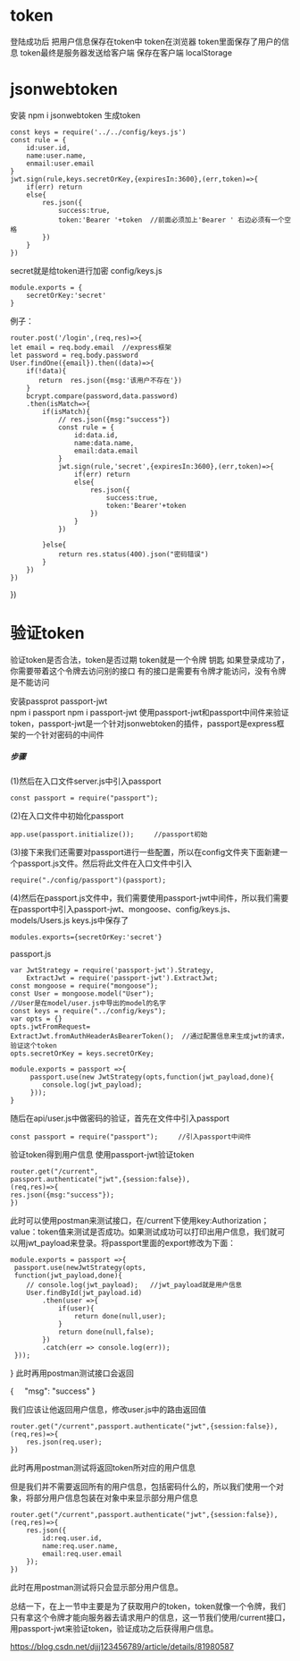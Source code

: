 # token
登陆成功后  把用户信息保存在token中 token在浏览器
token里面保存了用户的信息 
token最终是服务器发送给客户端 保存在客户端  localStorage
# jsonwebtoken   
安装 npm i jsonwebtoken
生成token   

    const keys = require('../../config/keys.js')
    const rule = {
        id:user.id,
        name:user.name,
        enmail:user.email
    }
    jwt.sign(rule,keys.secretOrKey,{expiresIn:3600},(err,token)=>{
        if(err) return
        else{
            res.json({
                success:true,
                token:'Bearer '+token  //前面必须加上'Bearer ' 右边必须有一个空格
            })
        }
    })
secret就是给token进行加密
config/keys.js

    module.exports = {
        secretOrKey:'secret'
    }

例子：

    router.post('/login',(req,res)=>{
    let email = req.body.email  //express框架
    let password = req.body.password
    User.findOne({email}).then((data)=>{
        if(!data){
           return  res.json({msg:'该用户不存在'})
        } 
        bcrypt.compare(password,data.password)
        .then(isMatch=>{
            if(isMatch){
                // res.json({msg:"success"})
                const rule = {
                    id:data.id,
                    name:data.name,
                    email:data.email
                }
                jwt.sign(rule,'secret',{expiresIn:3600},(err,token)=>{
                    if(err) return
                    else{
                        res.json({
                            success:true,
                            token:'Bearer'+token
                        })
                    }
                })
                
            }else{
                return res.status(400).json("密码错误")
            }
        })
    })

})

# 验证token
验证token是否合法，token是否过期
 token就是一个令牌  钥匙
 如果登录成功了，你需要带着这个令牌去访问别的接口
 有的接口是需要有令牌才能访问，没有令牌是不能访问
 
 安装passprot passport-jwt   
 npm i passport
 npm i passport-jwt
 使用passport-jwt和passport中间件来验证token，passport-jwt是一个针对jsonwebtoken的插件，passport是express框架的一个针对密码的中间件
 ##### 步骤
 (1)然后在入口文件server.js中引入passport

    const passport = require("passport"); 
(2)在入口文件中初始化passport

    app.use(passport.initialize());     //passport初始
(3)接下来我们还需要对passport进行一些配置，所以在config文件夹下面新建一个passport.js文件。然后将此文件在入口文件中引入

    require("./config/passport")(passport);
(4)然后在passport.js文件中，我们需要使用passport-jwt中间件，所以我们需要在passport中引入passport-jwt、mongoose、config/keys.js、models/Users.js
keys.js中保存了 

    modules.exports={secretOrKey:'secret'}
passport.js

    var JwtStrategy = require('passport-jwt').Strategy,
        ExtractJwt = require('passport-jwt').ExtractJwt;
    const mongoose = require("mongoose");
    const User = mongoose.model("User");
    //User是在model/user.js中导出的model的名字
    const keys = require("../config/keys");
    var opts = {}
    opts.jwtFromRequest=
    ExtractJwt.fromAuthHeaderAsBearerToken();  //通过配置信息来生成jwt的请求，验证这个token
    opts.secretOrKey = keys.secretOrKey;

    module.exports = passport =>{
         passport.use(new JwtStrategy(opts,function(jwt_payload,done){
            console.log(jwt_payload);
         }));
    }
随后在api/user.js中做密码的验证，首先在文件中引入passport

    const passport = require("passport");     //引入passport中间件

验证token得到用户信息
使用passport-jwt验证token

    router.get("/current",
    passport.authenticate("jwt",{session:false}),
    (req,res)=>{
    res.json({msg:"success"}); 
    })
此时可以使用postman来测试接口，在/current下使用key:Authorization；value：token值来测试是否成功。如果测试成功可以打印出用户信息，我们就可以用jwt_payload来登录。将passport里面的export修改为下面：

    module.exports = passport =>{
     passport.use(newJwtStrategy(opts,
     function(jwt_payload,done){
        // console.log(jwt_payload);   //jwt_payload就是用户信息
        User.findById(jwt_payload.id)
            .then(user =>{
            	if(user){
            		return done(null,user);
            	}
            	return done(null,false);
            })
            .catch(err => console.log(err));
     }));
}
此时再用postman测试接口会返回

{
    "msg": "success"
}

我们应该让他返回用户信息，修改user.js中的路由返回值

    router.get("/current",passport.authenticate("jwt",{session:false}),(req,res)=>{
        res.json(req.user); 
    })
此时再用postman测试将返回token所对应的用户信息

但是我们并不需要返回所有的用户信息，包括密码什么的，所以我们使用一个对象，将部分用户信息包装在对象中来显示部分用户信息

    router.get("/current",passport.authenticate("jwt",{session:false}),(req,res)=>{
        res.json({
            id:req.user.id,
            name:req.user.name,
            email:req.user.email
        }); 
    })
    
此时在用postman测试将只会显示部分用户信息。

总结一下，在上一节中主要是为了获取用户的token，token就像一个令牌，我们只有拿这个令牌才能向服务器去请求用户的信息，这一节我们使用/current接口，用passport-jwt来验证token，验证成功之后获得用户信息。




 https://blog.csdn.net/djjj123456789/article/details/81980587
